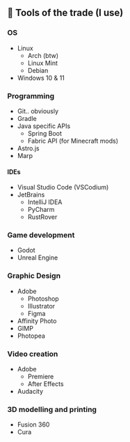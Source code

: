 ## 🔨 Tools of the trade (I use)
### OS
- Linux
  - Arch (btw)
  - Linux Mint
  - Debian
- Windows 10 & 11
### Programming
- Git.. obviously
- Gradle
- Java specific APIs
  - Spring Boot
  - Fabric API (for Minecraft mods)
- Astro.js
- Marp
#### IDEs
- Visual Studio Code (VSCodium)
- JetBrains
  - IntelliJ IDEA
  - PyCharm
  - RustRover
### Game development
- Godot
- Unreal Engine
### Graphic Design
- Adobe
  - Photoshop
  - Illustrator
  - Figma
- Affinity Photo
- GIMP
- Photopea
### Video creation
- Adobe
  - Premiere
  - After Effects
- Audacity
### 3D modelling and printing
- Fusion 360
- Cura
